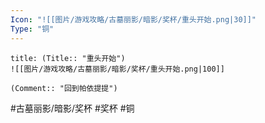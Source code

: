 ```yaml
---
Icon: "![[图片/游戏攻略/古墓丽影/暗影/奖杯/重头开始.png|30]]"
Type: "铜"
---
```

```ad-common-bronze-trophy
title: (Title:: "重头开始")
![[图片/游戏攻略/古墓丽影/暗影/奖杯/重头开始.png|100]]

(Comment:: "回到帕依提提")
```

#古墓丽影/暗影/奖杯 #奖杯 #铜
